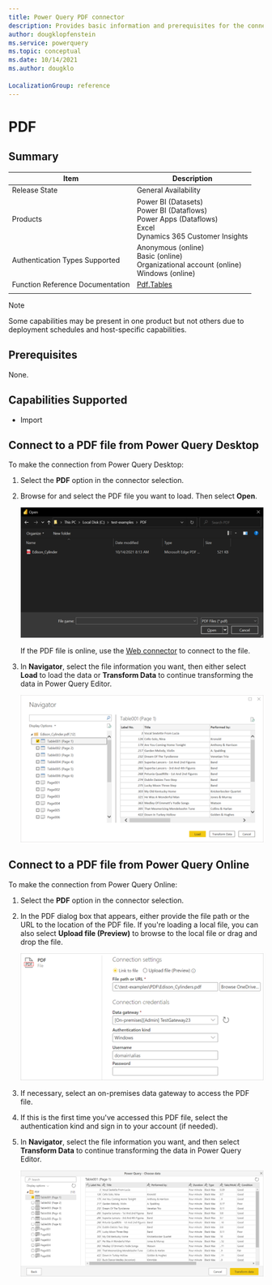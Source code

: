 ```yaml
---
title: Power Query PDF connector
description: Provides basic information and prerequisites for the connector, along with information on how to connect to PDF files.
author: dougklopfenstein
ms.service: powerquery
ms.topic: conceptual
ms.date: 10/14/2021
ms.author: dougklo

LocalizationGroup: reference
---
```


# PDF
 
## Summary

| Item | Description |
| ---- | ----------- |
| Release State | General Availability |
| Products | Power BI (Datasets)<br/>Power BI (Dataflows)<br/>Power Apps (Dataflows)<br/>Excel<br/>Dynamics 365 Customer Insights |
| Authentication Types Supported | Anonymous (online)<br/>Basic (online)<br/>Organizational account (online)</br>Windows (online) |
| Function Reference Documentation | [Pdf.Tables](/powerquery-m/pdf-tables) |
| | |

>[!Note]
> Some capabilities may be present in one product but not others due to deployment schedules and host-specific capabilities.
 
## Prerequisites

None.
 
## Capabilities Supported

* Import

## Connect to a PDF file from Power Query Desktop

To make the connection from Power Query Desktop:

1. Select the **PDF** option in the connector selection.
2. Browse for and select the PDF file you want to load. Then select **Open**.

   ![Select the PDF file from File Explorer.](./media/pdf/connect-desktop.png)

   If the PDF file is online, use the [Web connector](web/web.md) to connect to the file.

3. In **Navigator**, select the file information you want, then either select **Load** to load the data or **Transform Data** to continue transforming the data in Power Query Editor.

   ![PDF file imported into Power Query Desktop Navigator.](./media/pdf/desktop-navigator-view.png)

## Connect to a PDF file from Power Query Online

To make the connection from Power Query Online:

1. Select the **PDF** option in the connector selection.

2. In the PDF dialog box that appears, either provide the file path or the URL to the location of the PDF file. If you're loading a local file, you can also select **Upload file (Preview)** to browse to the local file or drag and drop the file.

   ![Connection information to access the PDF file.](./media/pdf/connect-online.png)

3. If necessary, select an on-premises data gateway to access the PDF file.

4. If this is the first time you've accessed this PDF file, select the authentication kind and sign in to your account (if needed).

5. In **Navigator**, select the file information you want, and then select **Transform Data** to continue transforming the data in Power Query Editor.

   ![PDF file imported into Power Query online Navigator.](./media/pdf/online-navigator-view.png)
